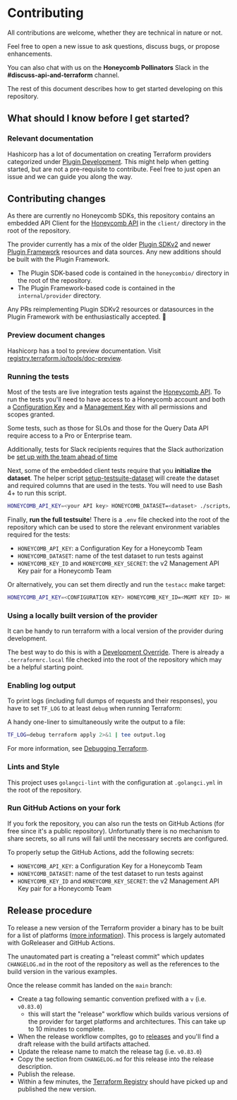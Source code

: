 # Contributing

All contributions are welcome, whether they are technical in nature or not.

Feel free to open a new issue to ask questions, discuss bugs, or propose enhancements.

You can also chat with us on the **Honeycomb Pollinators** Slack in the **#discuss-api-and-terraform** channel.

The rest of this document describes how to get started developing on this repository.

## What should I know before I get started?

### Relevant documentation

Hashicorp has a lot of documentation on creating Terraform providers categorized under [Plugin Development](https://developer.hashicorp.com/terraform/plugin).
This might help when getting started, but are not a pre-requisite to contribute.
Feel free to just open an issue and we can guide you along the way.

## Contributing changes

As there are currently no Honeycomb SDKs, this repository contains an embedded API Client for the [Honeycomb API](https://docs.honeycomb.io/api)
in the `client/` directory in the root of the repository.

The provider currently has a mix of the older [Plugin SDKv2](https://developer.hashicorp.com/terraform/plugin/sdkv2)
and newer [Plugin Framework](https://developer.hashicorp.com/terraform/plugin/framework) resources and data sources.
Any new additions should be built with the Plugin Framework.

 * The Plugin SDK-based code is contained in the `honeycombio/` directory in the root of the repository.
 * The Plugin Framework-based code is contained in the `internal/provider` directory.

Any PRs reimplementing Plugin SDKv2 resources or datasources in the Plugin Framework with be enthusiastically accepted. 🙏

### Preview document changes

Hashicorp has a tool to preview documentation.
Visit [registry.terraform.io/tools/doc-preview](https://registry.terraform.io/tools/doc-preview).

### Running the tests

Most of the tests are live integration tests against the [Honeycomb API](https://docs.honeycomb.io/api).
To run the tests you'll need to have access to a Honeycomb account and both a [Configuration Key](https://docs.honeycomb.io/get-started/best-practices/api-keys/#configuration-keys)
and a [Management Key](https://docs.honeycomb.io/get-started/best-practices/api-keys/#management-keys) with all permissions and scopes granted.

Some tests, such as those for SLOs and those for the Query Data API require access to a Pro or Enterprise team.

Additionally, tests for Slack recipients requires that the Slack authorization be [set up with the team ahead of time](https://docs.honeycomb.io/working-with-your-data/triggers/#slack)

Next, some of the embedded client tests require that you **initialize the dataset**.
The helper script [setup-testsuite-dataset](scripts/setup-testsuite-dataset) will create the dataset and required columns that are used in the tests. 
You will need to use Bash 4+ to run this script.

```sh
HONEYCOMB_API_KEY=<your API key> HONEYCOMB_DATASET=<dataset> ./scripts/setup-testsuite-dataset
```

Finally, **run the full testsuite**!
There is a `.env` file checked into the root of the repository which can be used to store the relevant environment variables required for the tests:

- `HONEYCOMB_API_KEY`: a Configuration Key for a Honeycomb Team
- `HONEYCOMB_DATASET`: name of the test dataset to run tests against
- `HONEYCOMB_KEY_ID` and `HONEYCOMB_KEY_SECRET`: the v2 Management API Key pair for a Honeycomb Team

Or alternatively, you can set them directly and run the `testacc` make target:

```sh
HONEYCOMB_API_KEY=<CONFIGURATION KEY> HONEYCOMB_KEY_ID=<MGMT KEY ID> HONEYCOMB_KEY_SECRET=<MGMT KEY SECRET> HONEYCOMB_DATASET=<dataset> make testacc
```

### Using a locally built version of the provider

It can be handy to run terraform with a local version of the provider during development.

The best way to do this is with a [Development Override](https://developer.hashicorp.com/terraform/cli/config/config-file#development-overrides-for-provider-developers).
There is already a `.terraformrc.local` file checked into the root of the repository which may be a helpful starting point.

### Enabling log output

To print logs (including full dumps of requests and their responses), you have to set `TF_LOG` to at least `debug` when running Terraform:

A handy one-liner to simultaneously write the output to a file:

```sh
TF_LOG=debug terraform apply 2>&1 | tee output.log
```

For more information, see [Debugging Terraform](https://developer.hashicorp.com/terraform/internals/debugging).

### Lints and Style

This project uses `golangci-lint` with the configuration at `.golangci.yml` in the root of the repository.

### Run GitHub Actions on your fork

If you fork the repository, you can also run the tests on GitHub Actions (for free since it's a public repository). Unfortunatly there is no mechanism to share secrets, so all runs will fail until the necessary secrets are configured.

To properly setup the GitHub Actions, add the following secrets:

- `HONEYCOMB_API_KEY`: a Configuration Key for a Honeycomb Team
- `HONEYCOMB_DATASET`: name of the test dataset to run tests against
- `HONEYCOMB_KEY_ID` and `HONEYCOMB_KEY_SECRET`: the v2 Management API Key pair for a Honeycomb Team

## Release procedure

To release a new version of the Terraform provider a binary has to be built for a list of platforms ([more information](https://developer.hashicorp.com/terraform/registry/providers/publishing#creating-a-github-release)).
This process is largely automated with GoReleaser and GitHub Actions.

The unautomated part is creating a "releast commit" which updates `CHANGELOG.md` in the root of the repository as well as the references to the build version in the various examples.

Once the release commit has landed on the `main` branch:

- Create a tag following semantic convention prefixed with a `v` (i.e. `v0.83.0`)
  - this will start the "release" workflow which builds various versions of the provider for target platforms and architectures.
    This can take up to 10 minutes to complete.
- When the release workflow compltes, go to [releases](https://github.com/honeycombio/terraform-provider-honeycombio/releases/) and you'll find a draft release with the build artifacts attached.
- Update the release name to match the release tag (i.e. `v0.83.0`)
- Copy the section from `CHANGELOG.md` for this release into the release description.
- Publish the release.
- Within a few minutes, the [Terraform Registry](https://registry.terraform.io/providers/honeycombio/honeycombio/latest) should have picked up and published the new version.
